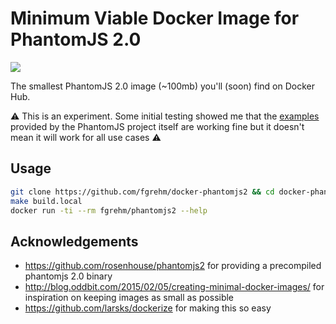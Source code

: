# Minimum Viable Docker Image for PhantomJS 2.0

[![](https://badge.imagelayers.io/fgrehm/phantomjs2:latest.svg)](https://imagelayers.io/?images=fgrehm/phantomjs2:latest 'Get your own badge on imagelayers.io')

The smallest PhantomJS 2.0 image (~100mb) you'll (soon) find on Docker Hub.

:warning: This is an experiment. Some initial testing showed me that the [examples](https://github.com/ariya/phantomjs/tree/master/examples)
provided by the PhantomJS project itself are working fine but it doesn't mean
it will work for all use cases :warning:

## Usage

```sh
git clone https://github.com/fgrehm/docker-phantomjs2 && cd docker-phantomjs2
make build.local
docker run -ti --rm fgrehm/phantomjs2 --help
```

## Acknowledgements

* https://github.com/rosenhouse/phantomjs2 for providing a precompiled phantomjs
  2.0 binary
* http://blog.oddbit.com/2015/02/05/creating-minimal-docker-images/ for inspiration
  on keeping images as small as possible
* https://github.com/larsks/dockerize for making this so easy
